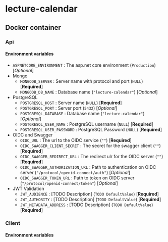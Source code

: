 # lecture-calendar

## Docker container

### Api
#### Environment variables

- `ASPNETCORE_ENVIRONMENT` : The asp.net core environment (`Production`) [*Optional*]
- Mongo
  - `MONGODB_SERVER` : Server name with protocol and port (`NULL`) [**Required**]
  - `MONGODB_DB_NAME` : Database name (`"lecture-calendar"`) [*Optional*]
- PostgreSQL
  - `POSTGRESQL_HOST` : Server name (`NULL`) [**Required**]
  - `POSTGRESQL_PORT` : Server port (`5432`) [*Optional*]
  - `POSTGRESQL_DATABASE` : Database name (`"lecture-calendar"`) [*Optional*]
  - `POSTGRESQL_USER_NAME` : PostgreSQL username (`NULL`) [**Required**]
  - `POSTGRESQL_USER_PASSWORD` : PostgreSQL Password (`NULL`) [**Required**]
- OIDC and Swagger
  - `OIDC_URL` : The url to the OIDC service (`""`) [**Required**]
  - `OIDC_SWAGGER_CLIENT_SECRET` : The secret for the swagger client (`""`) [**Required**]
  - `OIDC_SWAGGER_REDIRECT_URL` : The redirect ulr for the OIDC server (`""`) [**Required**]
  - `OIDC_SWAGGER_AUTHORIZATION_URL` : Path to authentication on OIDC server (`"/protocol/openid-connect/auth"`) [*Optional*]
  - `OIDC_SWAGGER_TOKEN_URL` : Path to token on OIDC server (`"/protocol/openid-connect/token"`) [*Optional*]
- JWT Validation
  - `JWT_AUDIENCE` : [TODO Description] (`TODO DefaultValue`) [**Required**]
  - `JWT_AUTHORITY` : [TODO Description] (`TODO DefaultValue`) [**Required**]
  - `JWT_METADATA_ADDRESS` : [TODO Description] (`TODO DefaultValue`) [**Required**]

### Client
#### Environment variables

